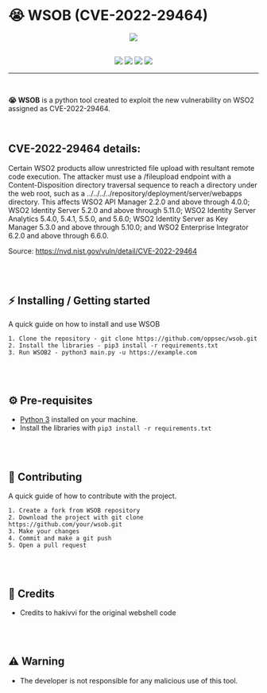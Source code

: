 # 😭 WSOB (CVE-2022-29464)

<div align="center">
    <img src="./assets/banner.png">
</div>

<br>

<p align="center">
    <img src="https://img.shields.io/github/license/oppsec/WSOB?color=blue&logo=github&style=for-the-badge">
    <img src="https://img.shields.io/github/issues/oppsec/WSOB?color=blue&logo=github&style=for-the-badge">
    <img src="https://img.shields.io/github/stars/oppsec/WSOB?color=blue&label=STARS&logo=github&style=for-the-badge">
    <img src="https://img.shields.io/github/languages/code-size/oppsec/WSOB?color=blue&logo=github&style=for-the-badge">
</p>

___

<br>

**😭 WSOB** is a python tool created to exploit the new vulnerability on WSO2 assigned as CVE-2022-29464.

<br>

## CVE-2022-29464 details:
Certain WSO2 products allow unrestricted file upload with resultant remote code execution. The attacker must use a /fileupload endpoint with a Content-Disposition directory traversal sequence to reach a directory under the web root, such as a ../../../../repository/deployment/server/webapps directory. This affects WSO2 API Manager 2.2.0 and above through 4.0.0; WSO2 Identity Server 5.2.0 and above through 5.11.0; WSO2 Identity Server Analytics 5.4.0, 5.4.1, 5.5.0, and 5.6.0; WSO2 Identity Server as Key Manager 5.3.0 and above through 5.10.0; and WSO2 Enterprise Integrator 6.2.0 and above through 6.6.0.

Source: https://nvd.nist.gov/vuln/detail/CVE-2022-29464

<br><br>

## ⚡ Installing / Getting started

<p> A quick guide on how to install and use WSOB </p>

```
1. Clone the repository - git clone https://github.com/oppsec/wsob.git
2. Install the libraries - pip3 install -r requirements.txt
3. Run WSOB2 - python3 main.py -u https://example.com
```

<br><br>

## ⚙️ Pre-requisites
- [Python 3](https://www.python.org/downloads/) installed on your machine.
- Install the libraries with `pip3 install -r requirements.txt`

<br><br>

## 🔨 Contributing

A quick guide of how to contribute with the project.

```
1. Create a fork from WSOB repository
2. Download the project with git clone https://github.com/your/wsob.git
3. Make your changes
4. Commit and make a git push
5. Open a pull request
```

<br><br>

## 🙏 Credits
- Credits to hakivvi for the original webshell code

<br><br>

## ⚠️ Warning
- The developer is not responsible for any malicious use of this tool.
